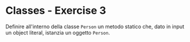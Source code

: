 # Classes - Exercise 3
Definire all'interno della classe `Person` un metodo statico che, dato in input un object literal, istanzia un oggetto `Person`.